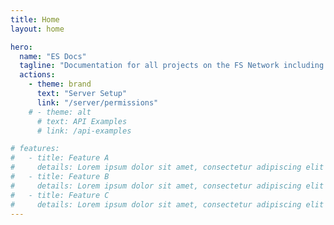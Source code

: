 ```yaml
---
title: Home
layout: home

hero:
  name: "ES Docs"
  tagline: "Documentation for all projects on the FS Network including Eternal Slave."
  actions:
    - theme: brand
      text: "Server Setup"
      link: "/server/permissions"
    # - theme: alt
      # text: API Examples
      # link: /api-examples

# features:
#   - title: Feature A
#     details: Lorem ipsum dolor sit amet, consectetur adipiscing elit
#   - title: Feature B
#     details: Lorem ipsum dolor sit amet, consectetur adipiscing elit
#   - title: Feature C
#     details: Lorem ipsum dolor sit amet, consectetur adipiscing elit
---
```


